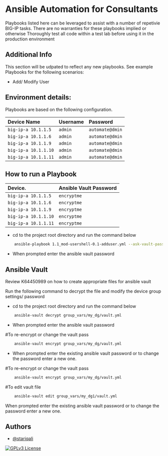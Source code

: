 
# Ansible Automation for Consultants
Playbooks listed here can be leveraged to assist with a number of repetivie BIG-IP tasks.
There are no warranties for these playbooks implied or otherwise
Thoroughly test all code within a test lab before using it in the production environment


## Additional Info
This section will be udpated to reflect any new playbooks.
See example Playbooks for the following scenarios:

- Add/ Modify User
## Environment details:

Playbooks are based on the following configuration.


| Device Name                | Username | Password                   |
| :------------------------- | :------- | :------------------------- |
| `big-ip-a 10.1.1.5`        | `admin`  | `automate@dmin`            |
| `big-ip-a 10.1.1.6`        | `admin`  | `automate@dmin`            |
| `big-ip-a 10.1.1.9`        | `admin`  | `automate@dmin`            |
| `big-ip-a 10.1.1.10`        | `admin`  | `automate@dmin`            |
| `big-ip-a 10.1.1.11`        | `admin`  | `automate@dmin`            |


## How to run a Playbook

| Device.                    | Ansible Vault Password     |
| :------------------------- | :------------------------- |
| `big-ip-a 10.1.1.5`        | `encryptme`                |
| `big-ip-a 10.1.1.6`        | `encryptme`                |
| `big-ip-a 10.1.1.9`        | `encryptme`                |
| `big-ip-a 10.1.1.10`       | `encryptme`                |
| `big-ip-a 10.1.1.11`       | `encryptme`                |

- cd to the project root directory and run the command below
```bash
    ansible-playbook 1.1_mod-usershell-0.1-adduser.yml --ask-vault-password
```
- When prompted enter the ansible vault password


## Ansible Vault

Review K64450989 on how to create appropriate files for ansible vault

Run the following command to decrypt the file and modify the device group settings/ password
- cd to the project root directory and run the command below
```bash
    ansible-vault decrypt group_vars/my_dg/vault.yml
```
- When prompted enter the ansible vault password


#To re-encrypt or change the vault pass
```bash
    ansible-vault encrypt group_vars/my_dg/vault.yml
```
- When prompted enter the existing ansible vault password or to change the password enter a new one.

#To re-encrypt or change the vault pass
```bash
    ansible-vault encrypt group_vars/my_dg/vault.yml
```

#To edit vault file
```bash
    ansible-vault edit group_vars/my_dg1/vault.yml
```
When prompted enter the existing ansible vault password or to change the password enter a new one.


## Authors

- [@stariqali](https://github.com/stariqali/Ansible-Playbooks-v1)

[![GPLv3 License](https://img.shields.io/badge/License-GPL%20v3-yellow.svg)](https://opensource.org/licenses/)

